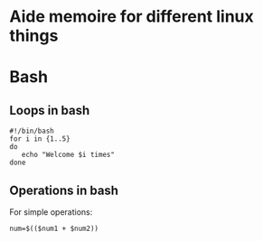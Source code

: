 Aide memoire for different linux things
================================================

# Bash

## Loops in bash

```
#!/bin/bash
for i in {1..5}
do
   echo "Welcome $i times"
done
```

## Operations in bash

For simple operations:

```
num=$(($num1 + $num2))
```
